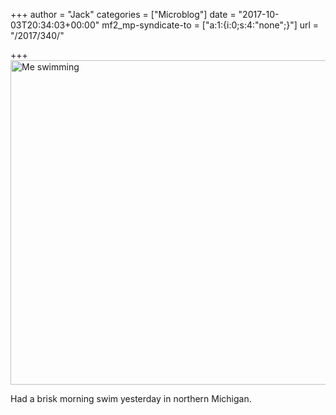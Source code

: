 +++
author = "Jack"
categories = ["Microblog"]
date = "2017-10-03T20:34:03+00:00"
mf2_mp-syndicate-to = ["a:1:{i:0;s:4:\"none\";}"]
url = "/2017/340/"

+++
<img title="Me-swimming.jpg" src="/img/2017/10/Me-swimming.jpg" alt="Me swimming" width="519" height="519" border="0" />

Had a brisk morning swim yesterday in northern Michigan.